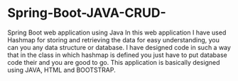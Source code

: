 # Spring-Boot-JAVA-CRUD-
Spring Boot web application using Java
In this web application I have used Hashmap for storing and retrieving the data for easy understanding, you can you any data structure or database. 
I have designed code in such a way that in the class in which hashmap is defined you just have to put database code their and 
you are good to go.
This application is basically designed using JAVA, HTML and BOOTSTRAP.
